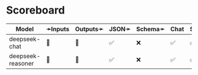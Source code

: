 # Scoreboard

| Model             | ➛Inputs   | Outputs➛   | JSON➛   | Schema➛   | Chat | Stream | Tools | Batch | Seed | Files | Citations | Think | Logprobs | Limits |
| ----------------- | --------- | ---------- | ------- | --------- | ---- | ------ | ----- | ----- | ---- | ----- | --------- | ----- | -------- | ------ |
| deepseek-chat     | 💬        | 💬         | ✅      | ❌        | ✅   | ✅     | ✅💥  | ❌    | ❌   | ❌    | ❌        | ❌    | ✅       | ❌     |
| deepseek-reasoner | 💬        | 💬         | ✅      | ❌        | ✅   | ✅     | 💨    | ❌    | ❌   | ❌    | ❌        | ✅    | ❌       | ❌     |
